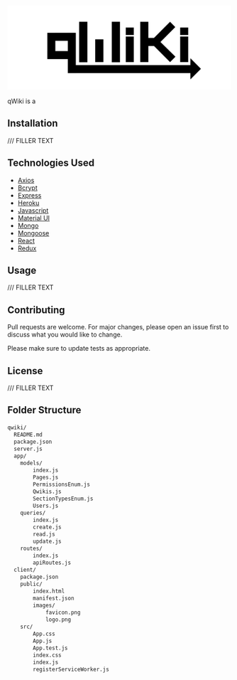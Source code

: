 
![logo](client/public/images/logo.png)

qWiki is a 

## Installation

/// FILLER TEXT

## Technologies Used
* [Axios](https://www.npmjs.com/package/axios)
* [Bcrypt](https://www.npmjs.com/package/bcrypt)
* [Express](https://expressjs.com/)
* [Heroku](https://devcenter.heroku.com/categories/reference)
* [Javascript](https://devdocs.io/javascript/)
* [Material UI](https://material-ui.com/)
* [Mongo](https://docs.mongodb.com/)
* [Mongoose](https://mongoosejs.com/docs/api.html)
* [React](https://reactjs.org/docs/getting-started.html)
* [Redux](https://redux.js.org/)

## Usage

/// FILLER TEXT

## Contributing
Pull requests are welcome. For major changes, please open an issue first to discuss what you would like to change.

Please make sure to update tests as appropriate.

## License
/// FILLER TEXT

## Folder Structure
```
qwiki/
  README.md
  package.json
  server.js
  app/
    models/
        index.js
        Pages.js
        PermissionsEnum.js
        Qwikis.js
        SectionTypesEnum.js
        Users.js
    queries/
        index.js
        create.js
        read.js
        update.js
    routes/
        index.js
        apiRoutes.js
  client/
    package.json
    public/
        index.html
        manifest.json
        images/
            favicon.png
            logo.png
    src/
        App.css
        App.js
        App.test.js
        index.css
        index.js
        registerServiceWorker.js
```
